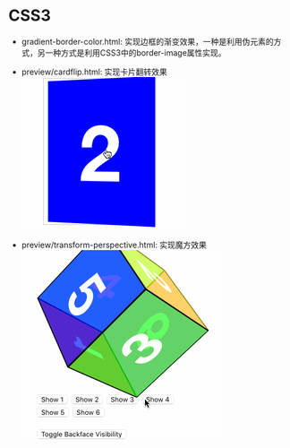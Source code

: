 # CSS3

- gradient-border-color.html: 实现边框的渐变效果，一种是利用伪元素的方式，另一种方式是利用CSS3中的border-image属性实现。

- preview/cardflip.html: 实现卡片翻转效果
  ![卡片](preview/transform-cardflip.gif)

- preview/transform-perspective.html: 实现魔方效果
  ![魔方](preview/transform-cube.gif)
